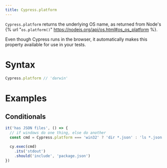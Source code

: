 ```yaml
---
title: Cypress.platform
---
```


`Cypress.platform` returns the underlying OS name, as returned from Node's {% url "`os.platform()`" https://nodejs.org/api/os.html#os_os_platform %}.

Even though Cypress runs in the browser, it automatically makes this property available for use in your tests.

# Syntax

```javascript
Cypress.platform // 'darwin'
```

# Examples

## Conditionals

```javascript
it('has JSON files', () => {
  // if windows do one thing, else do another
  const cmd = Cypress.platform === 'win32' ? 'dir *.json' : 'ls *.json'

  cy.exec(cmd)
    .its('stdout')
    .should('include', 'package.json')
})
```
